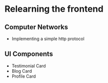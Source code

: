 # Relearning the frontend

## Computer Networks
* Implementing a simple http protocol

## UI Components
* Testimonial Card
* Blog Card
* Profile Card